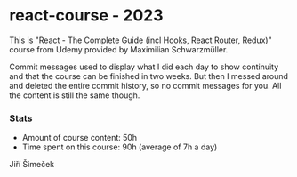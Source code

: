 # react-course - 2023

This is "React - The Complete Guide (incl Hooks, React Router, Redux)" course from Udemy provided by Maximilian Schwarzmüller.

Commit messages used to display what I did each day to show continuity and that the course can be finished in two weeks. But then I messed around and deleted the entire commit history, so no commit messages for you. All the content is still the same though.

### Stats

- Amount of course content: 50h
- Time spent on this course: 90h (average of 7h a day)

Jiří Šimeček
